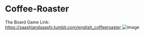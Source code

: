 # Coffee-Roaster

The Board Game Link: https://saashiandsaashi.tumblr.com/english_coffeeroaster
![image](https://user-images.githubusercontent.com/5611186/139861095-77e80809-9ca0-4251-bd44-b67cfb33f828.png)
